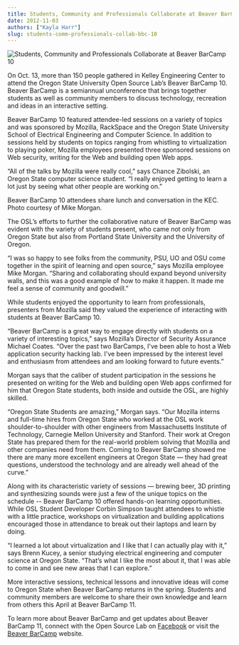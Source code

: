 ```yaml
---
title: Students, Community and Professionals Collaborate at Beaver BarCamp 10
date: 2012-11-03
authors: ["Kayla Harr"]
slug: students-comm-professionals-collab-bbc-10
---
```


![Students, Community and Professionals Collaborate at Beaver BarCamp 10](/images/MikeMorganBBC10.jpg#blog)

On Oct. 13, more than 150 people gathered in Kelley Engineering Center to attend
the Oregon State University Open Source Lab’s Beaver BarCamp 10. Beaver BarCamp
is a semiannual unconference that brings together students as well as community
members to discuss technology, recreation and ideas in an interactive setting.

Beaver BarCamp 10 featured attendee-led sessions on a variety of topics and was
sponsored by Mozilla, RackSpace and the Oregon State University School of
Electrical Engineering and Computer Science. In addition to sessions held by
students on topics ranging from whistling to virtualization to playing poker,
Mozilla employees presented three sponsored sessions on Web security, writing
for the Web and building open Web apps.

“All of the talks by Mozilla were really cool,” says Chance Zibolski, an Oregon
State computer science student. “I really enjoyed getting to learn a lot just by
seeing what other people are working on.”

Beaver BarCamp 10 attendees share lunch and conversation in the KEC. Photo
courtesy of Mike Morgan.

The OSL’s efforts to further the collaborative nature of Beaver BarCamp was
evident with the variety of students present, who came not only from Oregon
State but also from Portland State University and the University of Oregon.

“I was so happy to see folks from the community, PSU, UO and OSU come together
in the spirit of learning and open source,” says Mozilla employee Mike Morgan.
“Sharing and collaborating should expand beyond university walls, and this was a
good example of how to make it happen. It made me feel a sense of community and
goodwill.”

While students enjoyed the opportunity to learn from professionals, presenters
from Mozilla said they valued the experience of interacting with students at
Beaver BarCamp 10.

“Beaver BarCamp is a great way to engage directly with students on a variety of
interesting topics,” says Mozilla’s Director of Security Assurance Michael
Coates. “Over the past two BarCamps, I've been able to host a Web application
security hacking lab. I've been impressed by the interest level and enthusiasm
from attendees and am looking forward to future events.”

Morgan says that the caliber of student participation in the sessions he
presented on writing for the Web and building open Web apps confirmed for him
that Oregon State students, both inside and outside the OSL, are highly skilled.

“Oregon State Students are amazing,” Morgan says. “Our Mozilla interns and
full-time hires from Oregon State who worked at the OSL work
shoulder-to-shoulder with other engineers from Massachusetts Institute of
Technology, Carnegie Mellon University and Stanford. Their work at Oregon State
has prepared them for the real-world problem solving that Mozilla and other
companies need from them. Coming to Beaver BarCamp showed me there are many more
excellent engineers at Oregon State — they had great questions, understood the
technology and are already well ahead of the curve.”

Along with its characteristic variety of sessions — brewing beer, 3D printing
and synthesizing sounds were just a few of the unique topics on the schedule --
Beaver BarCamp 10 offered hands-on learning opportunities. While OSL Student
Developer Corbin Simpson taught attendees to whistle with a little practice,
workshops on virtualization and building applications encouraged those in
attendance to break out their laptops and learn by doing.

“I learned a lot about virtualization and I like that I can actually play with
it,” says Brenn Kucey, a senior studying electrical engineering and computer
science at Oregon State. “That’s what I like the most about it, that I was able
to come in and see new areas that I can explore.”

More interactive sessions, technical lessons and innovative ideas will come to
Oregon State when Beaver BarCamp returns in the spring. Students and community
members are welcome to share their own knowledge and learn from others this
April at Beaver BarCamp 11.

To learn more about Beaver BarCamp and get updates about Beaver BarCamp 11,
connect with the Open Source Lab on [Facebook](http://www.facebook.com/OSUOSL) or visit the [Beaver BarCamp](http://beaverbarcamp.org/)
website.
